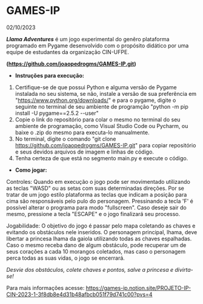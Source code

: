 # GAMES-IP
02/10/2023

***Llama Adventures*** é um jogo experimental do genêro plataforma programado em Pygame desenvolvido com o propósito didático por uma equipe de estudantes da organização CIN-UFPE.

**(https://github.com/joaopedrogms/GAMES-IP.git)**

- **Instruções para execução:**

1. Certifique-se de que possui Python e alguma versão de Pygame instalada no seu sistema, se não, instale a versão de sua preferência em "https://www.python.org/downloads/"
   e para o pygame, digite o seguinte no terminal de seu ambiente de programção "python -m pip install -U pygame==2.5.2 --user"
2. Copie o link do repositório para colar o mesmo no terminal do seu ambiente de programação, como Visual Studio Code ou Pycharm, ou baixe o .zip do mesmo para
   executa-lo manualmente.
4. No terminal, digite o comando "git clone https://github.com/joaopedrogms/GAMES-IP.git" para copiar repositório e seus devidos arquivos de imagem e linhas de código.
5. Tenha certeza de que está no segmento main.py e execute o código.

- **Como jogar:**

Controles:
 Quando em execução o jogo pode ser movimentado utilizando as teclas "WASD" ou as setas com suas determinadas direções. Por se tratar de um jogo estilo plataforma
 as teclas que indicam a posição para cima são responsáveis pelo pulo do personagem. Pressinando a tecla 'F' é possível alterar o programa para modo "fullscreen".
 Caso deseje sair do mesmo, pressione a tecla "ESCAPE" e o jogo finalizará seu processo.

Jogabilidade:
 O objetivo do jogo é passar pelo mapa coletando as chaves e evitando os obstáculos nele inseridos. O personagem principal, lhama, deve libertar a princesa lhama da gaiola 
 utilizando todas as chaves espalhadas. Caso o mesmo receba dano de algum obstáculo, pode recuperar um de seus corações a cada 10 morangos coletados, mas caso o personagem perca
 todas as suas vidas, o jogo se encerrará. 

*Desvie dos obstáculos, colete chaves e pontos, salve a princesa e divirta-se!*

Para mais informações acesse: https://games-ip.notion.site/PROJETO-IP-CIN-2023-1-3f8db8e4d31b48afbcb051f79d741c00?pvs=4
